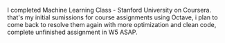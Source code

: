 I completed Machine Learning Class - Stanford University on Coursera.
that's my initial sumissions for course assignments using Octave, i plan to come back to resolve them again with more optimization and clean code, complete unfinished assignment in W5 ASAP.
